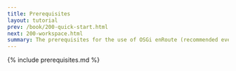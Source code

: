 ```yaml
---
title: Prerequisites
layout: tutorial
prev: /book/200-quick-start.html
next: 200-workspace.html
summary: The prerequisites for the use of OSGi enRoute (recommended even if you have BNDTool installed)
---
```


{% include prerequisites.md %}

